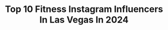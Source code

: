 ---
title: Top 10 Fitness Instagram Influencers In Las Vegas In 2024
description: >-
  Find top fitness Instagram influencers in Las Vegas in 2024. Most popular hashtags: #lasvegas #fitness #vegas #bikini.
platform: Instagram
hits: 340
text_top: Analyze the most popular Instagram influencers on inBeat.
text_bottom: Our platform holds 340 Instagram influencers like this in Las Vegas, United States for you to collaborate.
profiles:
  - username: "andrii_bondarenko"
    fullname: >-
      Andrii Bondarenko
    bio: >-
      📍Currently in Las Vegas at @absinthe_vegas For handstand lessons📩 STOP WAR IN UKRAINE 🇺🇦 #stoprussianaggression #славаукраїні
    location: "United States"
    followers: 174793
    engagement: 136
    commentsToLikes: 0.014566
    id: ck139ozy5meya0i19hegq2vhn
    verified: false
    hashtags: "#gymnastics, #gymnasticsshoutouts, #calisthenics, #handstandonline"
  - username: "laurenfogle10"
    fullname: >-
      lauren fogle
    bio: >-
      Las Vegas based athlete, model, weirdo, nerd, cat lady, Tom boy, rocker chiiiiiick.
    location: "United States"
    followers: 17200
    engagement: 422
    commentsToLikes: 0.042922
    id: ckap6e1s3fi8n0i78jq34kkp5
    verified: false
    hashtags: "#cosplaygirl, #fun, #wrestling, #boobs"
  - username: "olya_jakubowski"
    fullname: >-
      Olya Jakubowski
    bio: >-
      NQ NPC Wellness Athlete🏆 📍-Utah CF-L1 trainer💪🏻🏋🏼‍♂️ SUU 🎾 Alumni Living the dream💖 👻- olya_kunz Check out all the amazing companies i work with 👇🏻
    location: "United States"
    followers: 9101
    engagement: 1100
    commentsToLikes: 0.048693
    id: ck0w4sbfr063e0i19wa8tbnha
    verified: false
    hashtags: "#waikiki, #fitspo, #instagood, #utah"
  - username: "ali.na89"
    fullname: >-
      Ali Na Skater
    bio: >-
      From 🇩🇪 Lindau Skater 🛼 @phantasialand Published Model 📷 @prestige.model.management & @txmodel_parts Proud mom of 👫 Speaks 🇩🇪🇺🇸🇮🇹🇪🇸🇷🇺
    location: "United States"
    followers: 9127
    engagement: 936
    commentsToLikes: 0.058578
    id: ckaoxfvpud2qw0i78d7k0otsd
    verified: false
    hashtags: "#fitness, #lasvegas, #quote, #thankful"
  - username: "richardcommey"
    fullname: >-
      Richard Commey 🇬🇭 ®©
    bio: >-
      🥊: Pro Boxer. Global Ambassador of @swfoundationg Managed by and all enquires: @streetwisemanagement https://youtu.be/QlSD5gXLQg8
    location: "United States"
    followers: 18692
    engagement: 690
    commentsToLikes: 0.028543
    id: ck5c59ca530k00i11eic2ypdr
    verified: false
    hashtags: "#strengthandconditioning, #hardwork, #fitness, #lasvegas"
  - username: "anna_ivaseva"
    fullname: >-
      Anna Ivaseva
    bio: >-
      Circus performer handbalancing/hand to hand. Love life and love what I do:) 𝔹𝕠𝕠𝕜 𝕗𝕠𝕣 𝕙𝕒𝕟𝕕𝕤𝕥𝕒𝕟𝕕 𝕔𝕝𝕒𝕤𝕤𝕖𝕤🤸‍♀️ 📍Las Vegas
    location: "United States"
    followers: 29651
    engagement: 570
    commentsToLikes: 0.018427
    id: ck8t0g926ryl50j78e5dubucd
    verified: false
    hashtags: "#handbalance, #handbalancing, #contortion, #lasvegas"
  - username: "ajcats"
    fullname: >-
      Andrea Catsimatidis
    bio: >-
      💰Billionaire Heiress 💃🏼Business Bombshell ✈️Jetsetter 🇺🇸NYC Native 🐘Manhattan Republican Party Chair 💗Philanthropist 🏈Footballer
    location: "United States"
    followers: 65130
    engagement: 407
    commentsToLikes: 0.085031
    id: ck8sxtn03imaz0j78fd8f670p
    verified: true
    hashtags: "#politics, #manhattanrepublicanparty, #godblessamerica, #love"
  - username: "og_ducks_14u"
    fullname: >-
      OG DUCKS 14u
    bio: >-
      New Chapter Same Ducks™️ The Official IG of Thee Real OG Ducks 14u #OgDucks #AYF #Battle #FBU “National Champs” 🏆🏆🏆 #3X
    location: "United States"
    followers: 6482
    engagement: 653
    commentsToLikes: 0.018284
    id: ck6tq8uktq1q90j71i3lip9ui
    verified: false
    hashtags: "#caliball, #ogducks, #pac20, #nationsbest"
  - username: "shiannjanay"
    fullname: >-
      Shiann Lewis
    bio: >-
      She-Ann...not Shy-Ann✨ Wine | Food | Fitness 📍Las Vegas |🌹Bachelor 24
    location: "United States"
    followers: 11865
    engagement: 391
    commentsToLikes: 0.031204
    id: ckap5fcr9bf7r0i78c6fr9l1x
    verified: false
    hashtags: ""
  - username: "christina_lionscat"
    fullname: >-
      Christina LionsCat 🐱
    bio: >-
      👩🏼‍🎓 Bachelor of Arts 📚 🇦🇹 Austria 👸🏼 Reel & Style Account: @christina_lions_cat 💕 ❤️‍🔥Content & DMs⬇️
    location: "United States"
    followers: 944204
    engagement: 367
    commentsToLikes: 0.018207
    id: ckzpxxcahkqrq0j233n4e56f0
    verified: false
    hashtags: "#la, #gymlife, #recap, #gymgirl"
---